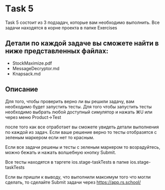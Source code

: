 # Тask 5
Task 5 состоит из 3 подзадач, которые вам необходимо выполнить. 
Все задачи находятся в корне проекта в папке Exercises

## Детали по каждой задаче вы сможете найти в ниже представленных файлах:
  - StockMaximize.pdf
  - MessageDecryptor.md
  - Knapsack.md

## Описание 
Для того, чтобы проверить верно ли вы решили 
задачу, вам необходимо будет запустить тесты. Для того чтобы запустить тесты необходимо 
выбрать любой доступный симулятор и нажать ⌘U или через меню Product->Test

после того как все отработает вы сможете увидеть детали выполнения по каждой из задач. 
Если ваше решение верно то тесты отобразятся с зеленым маркером если нет то красным. 

Если все задачи решены и тесты с зеленым маркером то возрадуйтесь, можно бежать и нажать волшебную кнопку Submit.

Все тесты находятся в таргете ios.stage-taskTests в папке ios.stage-taskTests

Если вы пришли к выводу, что выполнили максимум того что могли сделать, то сделайте Submit задачи через 
https://app.rs.school/
